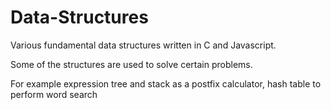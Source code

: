 Data-Structures
===============

Various fundamental data structures written in C and Javascript.

Some of the structures are used to solve certain problems.

For example expression tree and stack as a postfix calculator, hash table to perform word search
